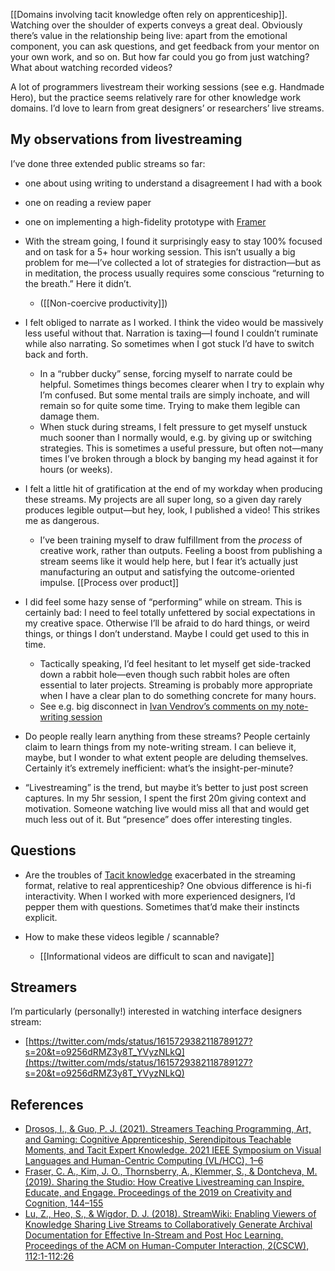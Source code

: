 [[Domains involving tacit knowledge often rely on apprenticeship]]. Watching over the shoulder of experts conveys a great deal. Obviously there’s value in the relationship being live: apart from the emotional component, you can ask questions, and get feedback from your mentor on your own work, and so on. But how far could you go from just watching? What about watching recorded videos?

A lot of programmers livestream their working sessions (see e.g. Handmade Hero), but the practice seems relatively rare for other knowledge work domains. I’d love to learn from great designers’ or researchers’ live streams.

## My observations from livestreaming

I’ve done three extended public streams so far:

- one about using writing to understand a disagreement I had with a book
    
- one on reading a review paper
    
- one on implementing a high-fidelity prototype with [Framer](https://notes.andymatuschak.org/zV9aXg9iHN5HmQTK93qfD4K)
    
- With the stream going, I found it surprisingly easy to stay 100% focused and on task for a 5+ hour working session. This isn’t usually a big problem for me—I’ve collected a lot of strategies for distraction—but as in meditation, the process usually requires some conscious “returning to the breath.” Here it didn’t.
    
    - ([[Non-coercive productivity]])
- I felt obliged to narrate as I worked. I think the video would be massively less useful without that. Narration is taxing—I found I couldn’t ruminate while also narrating. So sometimes when I got stuck I’d have to switch back and forth.
    
    - In a “rubber ducky” sense, forcing myself to narrate could be helpful. Sometimes things becomes clearer when I try to explain why I’m confused. But some mental trails are simply inchoate, and will remain so for quite some time. Trying to make them legible can damage them.
    - When stuck during streams, I felt pressure to get myself unstuck much sooner than I normally would, e.g. by giving up or switching strategies. This is sometimes a useful pressure, but often not—many times I’ve broken through a block by banging my head against it for hours (or weeks).
- I felt a little hit of gratification at the end of my workday when producing these streams. My projects are all super long, so a given day rarely produces legible output—but hey, look, I published a video! This strikes me as dangerous.
    
    - I’ve been training myself to draw fulfillment from the _process_ of creative work, rather than outputs. Feeling a boost from publishing a stream seems like it would help here, but I fear it’s actually just manufacturing an output and satisfying the outcome-oriented impulse. [[Process over product]]
- I did feel some hazy sense of “performing” while on stream. This is certainly bad: I need to feel totally unfettered by social expectations in my creative space. Otherwise I’ll be afraid to do hard things, or weird things, or things I don’t understand. Maybe I could get used to this in time.
    
    - Tactically speaking, I’d feel hesitant to let myself get side-tracked down a rabbit hole—even though such rabbit holes are often essential to later projects. Streaming is probably more appropriate when I have a clear plan to do something concrete for many hours.
    - See e.g. big disconnect in [Ivan Vendrov’s comments on my note-writing session](https://notes.andymatuschak.org/z6tknPoMwcTgLjRwmKAHYS4)
- Do people really learn anything from these streams? People certainly claim to learn things from my note-writing stream. I can believe it, maybe, but I wonder to what extent people are deluding themselves. Certainly it’s extremely inefficient: what’s the insight-per-minute?
    
- “Livestreaming” is the trend, but maybe it’s better to just post screen captures. In my 5hr session, I spent the first 20m giving context and motivation. Someone watching live would miss all that and would get much less out of it. But “presence” does offer interesting tingles.
    

## Questions

- Are the troubles of [Tacit knowledge](https://notes.andymatuschak.org/zMdKRBZStQ4tCJJhomSYxvG) exacerbated in the streaming format, relative to real apprenticeship? One obvious difference is hi-fi interactivity. When I worked with more experienced designers, I’d pepper them with questions. Sometimes that’d make their instincts explicit.
    
- How to make these videos legible / scannable?
    
    - [[Informational videos are difficult to scan and navigate]]

## Streamers

I’m particularly (personally!) interested in watching interface designers stream:

- [https://twitter.com/mds/status/1615729382118789127?s=20&t=o9256dRMZ3y8T_YVyzNLkQ](https://twitter.com/mds/status/1615729382118789127?s=20&t=o9256dRMZ3y8T_YVyzNLkQ)

## References

- [Drosos, I., & Guo, P. J. (2021). Streamers Teaching Programming, Art, and Gaming: Cognitive Apprenticeship, Serendipitous Teachable Moments, and Tacit Expert Knowledge. 2021 IEEE Symposium on Visual Languages and Human-Centric Computing (VL\/HCC), 1–6](https://notes.andymatuschak.org/Drosos%2C_I.%2C_%26_Guo%2C_P._J._(2021)._Streamers_Teaching_Programming%2C_Art%2C_and_Gaming%3A_Cognitive_Apprenticeship%2C_Serendipitous_Teachable_Moments%2C_and_Tacit_Expert_Knowledge._2021_IEEE_Symposium_on_Visual_Languages_and_Human-Centric_Computing_(VL%5C%2FHCC)%2C_1%E2%80%936)
- [Fraser, C. A., Kim, J. O., Thornsberry, A., Klemmer, S., & Dontcheva, M. (2019). Sharing the Studio: How Creative Livestreaming can Inspire, Educate, and Engage. Proceedings of the 2019 on Creativity and Cognition, 144–155](https://notes.andymatuschak.org/zND7kqQT38S4FjrbaTSujKe)
- [Lu, Z., Heo, S., & Wigdor, D. J. (2018). StreamWiki: Enabling Viewers of Knowledge Sharing Live Streams to Collaboratively Generate Archival Documentation for Effective In-Stream and Post Hoc Learning. Proceedings of the ACM on Human-Computer Interaction, 2(CSCW), 112:1-112:26](https://notes.andymatuschak.org/zRNazYE8jwPBdfsfMvZ6U7L)